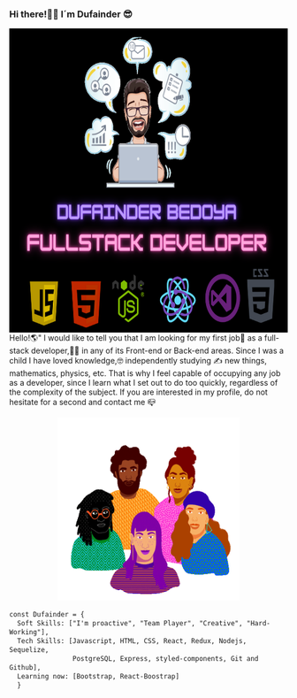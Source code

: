 ### Hi there!🤜🤛 I´m Dufainder 😎

<div>
<img src="./Definitivo.png"   align="left" height="550" width="550" >


Hello!🌎" I would like to tell you that I am looking for my first job💼 as a full-stack developer,👨‍💻 in any of its Front-end or Back-end areas. Since I was a child I have loved knowledge,🤓 independently studying ✍️ new things, mathematics, physics, etc. That is why I feel capable of occupying any job as a developer, since I learn what I set out to do too quickly, regardless of the complexity of the subject. If you are interested in my profile, do not hesitate for a second and contact me 📪

<p align="center">	
   <img src="./genteUnida.gif" height="330" width="330" >
</p>
	
</div>



```		
const Dufainder = {
  Soft Skills: ["I'm proactive", "Team Player", "Creative", "Hard-Working"], 
  Tech Skills: [Javascript, HTML, CSS, React, Redux, Nodejs, Sequelize, 
                PostgreSQL, Express, styled-components, Git and Github],
  Learning now: [Bootstrap, React-Boostrap] 
  }	
```




